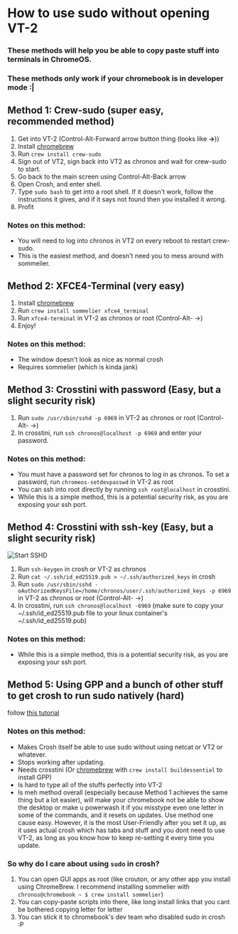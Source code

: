 # How to use sudo without opening VT-2

### These methods will help you be able to copy paste stuff into terminals in ChromeOS.
### These methods only work if your chromebook is in developer mode :|

## Method 1: Crew-sudo (super easy, recommended method)
1. Get into VT-2 (Control-Alt-Forward arrow button thing (looks like **->**))
2. Install [chromebrew](https://github.com/chromebrew/chromebrew?tab=readme-ov-file#installation)
3. Run `crew install crew-sudo`
4. Sign out of VT2, sign back into VT2 as chronos and wait for crew-sudo to start.
5. Go back to the main screen using Control-Alt-Back arrow
6. Open Crosh, and enter shell.
7. Type `sudo bash` to get into a root shell. If it doesn't work, follow the instructions it gives, and if it says not found then you installed it wrong.
8. Profit

### Notes on this method:
- You will need to log into chronos in VT2 on every reboot to restart crew-sudo.
- This is the easiest method, and doesn't need you to mess around with sommelier.

## Method 2: XFCE4-Terminal (very easy)
1. Install [chromebrew](https://github.com/chromebrew/chromebrew?tab=readme-ov-file#installation)
2. Run `crew install sommelier xfce4_terminal`
3. Run `xfce4-terminal` in VT-2 as chronos or root (Control-Alt- ->)
4. Enjoy!

### Notes on this method:
- The window doesn't look as nice as normal crosh
- Requires sommelier (which is kinda jank)

## Method 3: Crosstini with password (Easy, but a slight security risk)
1. Run `sudo /usr/sbin/sshd -p 6969` in VT-2 as chronos or root (Control-Alt- ->)
2. In crosstini, run `ssh chronos@localhost -p 6969` and enter your password.
### Notes on this method:
- You must have a password set for chronos to log in as chronos. To set a password, run `chromeos-setdevpasswd` in VT-2 as root
- You can ssh into root directly by running `ssh root@localhost` in crosstini.
- While this is a simple method, this is a potential security risk, as you are exposing your ssh port.

## Method 4: Crosstini with ssh-key (Easy, but a slight security risk)
![Start SSHD](https://github.com/OddbyteWasTaken/howto-use-sudo-in-crosh/assets/141666866/39c5b6d9-41c5-46d5-9264-089d988eb4d8)
1. Run `ssh-keygen` in crosh or VT-2 as chronos
2. Run `cat ~/.ssh/id_ed25519.pub > ~/.ssh/authorized_keys` in crosh
3. Run `sudo /usr/sbin/sshd -oAuthorizedKeysFile=/home/chronos/user/.ssh/authorized_keys -p 6969` in VT-2 as chronos or root (Control-Alt- ->)
4. In crosstini, run `ssh chronos@localhost -6969` (make sure to copy your ~/.ssh/id_ed25519.pub file to your linux container's ~/.ssh/id_ed25519.pub)
### Notes on this method:
- While this is a simple method, this is a potential security risk, as you are exposing your ssh port.

## Method 5: Using GPP and a bunch of other stuff to get crosh to run sudo natively (hard)
follow [this tutorial](https://gist.github.com/velzie/a5088c9ade6ec4d35435b9826b45d7a3)

### Notes on this method:
- Makes Crosh itself be able to use sudo without using netcat or VT2 or whatever.
- Stops working after updating.
- Needs crosstini (Or [chromebrew](https://github.com/chromebrew/chromebrew?tab=readme-ov-file#installation) with `crew install buildessential` to install GPP)
- Is hard to type all of the stuffs perfectly into VT-2
- Is meh method overall (especially because Method 1 achieves the same thing but a lot easier), will make your chromebook not be able to show the desktop or make u powerwash it if you misstype even one letter in some of the commands, and it resets on updates. Use method one cause easy. However, it is the most User-Friendly after you set it up, as it uses actual crosh which has tabs and stuff and you dont need to use VT-2, as long as you know how to keep re-setting it every time you update.

### So why do I care about using `sudo` in crosh?
  1. You can open GUI apps as root (like crouton, or any other app you install using ChromeBrew. I recommend installing sommelier with `chronos@chromebook ~ $ crew install sommelier`)
  2. You can copy-paste scripts into there, like long install links that you cant be bothered copying letter for letter
  3. You can stick it to chromebook's dev team who disabled sudo in crosh :P
